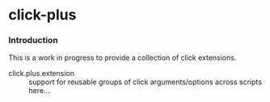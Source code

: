 # click-plus

### Introduction
This is a work in progress to provide a collection of click extensions.

<dl>
 <dt>click.plus.extension</dt>
 <dd>support for reusable  groups of click arguments/options across scripts <href a="README.EXTENSION.MD">here</a>...
 </dd>
</dl>

